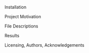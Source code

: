 Installation

Project Motivation

File Descriptions

Results


Licensing, Authors, Acknowledgements
